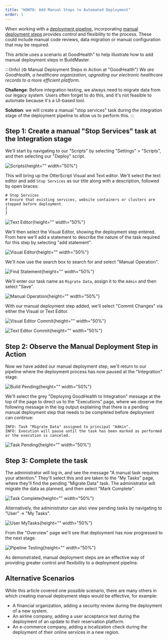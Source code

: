 ```yaml
---
title: "HOWTO: Add Manual Steps to Automated Deployment"
order: 1
---
```


When working with a [deployment pipeline](/docs/buildmaster/deployment-continuous-delivery/buildmaster-pipelines), incorporating [manual deployment steps](/docs/buildmaster/deployment-continuous-delivery/buildmaster-manual-deployment-steps) provides control and flexibility to the process. These could include manual code reviews, data migration or manual configuration that may be required.

This article uses a scenario at GoodHealth" to help illustrate how to add manual deployment steps in BuildMaster.

:::(Info) (⚙️ Manual Deployment Steps in Action at "GoodHealth")
*We are GoodHealth, a healthcare organization, upgrading our electronic healthcare records to a more efficient platform.*

**Challenge**: Before integration testing, we always need to migrate data from our legacy system. Users often forget to do this, and it's  not feasible to automate because it's a UI-based tool.

**Solution**: we will create a manual "stop services" task during the integration stage of the deployment pipeline to allow us to perform this.
:::

## Step 1: Create a manual "Stop Services" task at the Integration stage

We'll start by navigating to our "Scripts" by selecting "Settings" > "Scripts", and then selecting our "Deploy" script.

![Scripts](/resources/docs/buildmaster-scripts-2.png){height="" width="50%"}

This will bring up the OtterScript Visual and Text editor. We'll select the text editor and add ```Stop Services``` as our title along with a description, followed by open braces:

```
# Stop Services
# Ensure that existing services, website containers or clusters are stopped before deployment.
{
}

```
![Text Editor](/resources/docs/otter-editdeploy-texteditor.png){height="" width="50%"}

We'll then select the Visual Editor, showing the deployment step entered. From here we'll add a statement to describe the nature of the task required for this step by selecting "add statement".

![Visual Editor](/resources/docs/otter-editdeploy-visualeditor-stopservices-1.png){height="" width="50%"}

We'll now use the search box to search for and select "Manual Operation".

![Find Statement](/resources/docs/otter-find-statement.png){height="" width="50%"}

We'll enter our task name as ```Migrate Data```, assign it to the ```Admin``` and then select "Save".

![Manual Operation](/resources/docs/otter-perform-manualoperation.png){height="" width="50%"}

With our manual deployment step added, we'll select "Commit Changes" via either the Visual or Text Editor.

![Visual Editor Commit](/resources/docs/otter-editdeploy-visualeditor-commit.png){height="" width="50%"}

![Text Editor Commit](/resources/docs/otter-editdeploy-texteditor-commit.png){height="" width="50%"}

## Step 2: Observe the Manual Deployment Step in Action

Now we have added our manual deployment step, we'll return to our pipeline where the deployment process has now paused at the "Integration" stage.

![Build Pending](/resources/docs/buildmaster-buildoverview-integration-pending.png){height="" width="50%"}

We'll select the grey "Deploying GoodHealth to Integration" message at the top of the page to direct us to the "Executions" page, where we observe the following message in the log output explaining that there is a pending manual deployment step that needs to be completed before deployment can continue:

```
INFO: Task "Migrate Data" assigned to principal "Admin".
INFO: Execution will pause until the task has been marked as performed or the execution is canceled.
```

![Task Pending](/resources/docs/buildmaster-deploy-manual-stop-admin-2.png){height="" width="50%"}

## Step 3: Complete the task

The administrator will log in, and see the message "A manual task requires your attention." They'll select this and are taken to the "My Tasks" page, where they'll find the pending "Migrate Data" task. The administrator will migrate the data as planned, and then select "Mark Complete".

![Task Complete](/resources/docs/buildmaster-task-complete.png){height="" width="50%"}

Alternatively, the administrator can also view pending tasks by navigating to "User" -> "My Tasks".

![User MyTasks](/resources/docs/buildmaster-buildoverview-user-mytasks.png){height="" width="50%"}

From the "Overview" page we'll see that deployment has now progressed to the next stage.

![Pipeline Testing](/resources/docs/buildmaster-pipline-testing.png){height="" width="50%"}

As demonstrated, manual deployment steps are an effective way of providing greater control and flexibility to a deployment pipeline.

## Alternative Scenarios

While this article covered one possible scenario, there are many others in which creating manual deployment steps would be effective, for example:

- A financial organization, adding a security review during the deployment of a new system.
- An airline company, adding a user acceptance test during the deployment of an update to their reservation platform.
- An e-commerce company, adding a localization check during the deployment of their online services in a new region.
